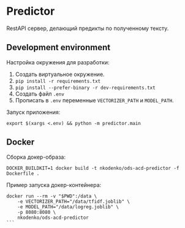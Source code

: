 # Predictor

RestAPI сервер, делающий предикты по полученному тексту.

## Development environment

Настройка окружения для разработки:
1. Создать виртуальное окружение.
2. `pip install -r requirements.txt`
3. `pip install --prefer-binary -r dev-requirements.txt`
4. Создать файл `.env`
5. Прописать в `.env` переменные `VECTORIZER_PATH` и `MODEL_PATH`.

Запуск приложения:
```
export $(xargs <.env) && python -m predictor.main
```

## Docker

Сборка докер-образа:
```
DOCKER_BUILDKIT=1 docker build -t nkodenko/ods-acd-predictor -f Dockerfile .
```

Пример запуска докер-контейнера:
````
docker run --rm -v "$PWD":/data \
    -e VECTORIZER_PATH="/data/tfidf.joblib" \
    -e MODEL_PATH="/data/logreg.joblib" \
    -p 8080:8080 \
    nkodenko/ods-acd-predictor
```
